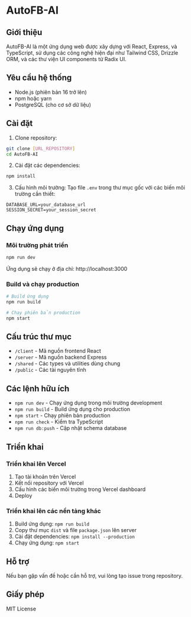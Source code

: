 # AutoFB-AI

## Giới thiệu
AutoFB-AI là một ứng dụng web được xây dựng với React, Express, và TypeScript, sử dụng các công nghệ hiện đại như Tailwind CSS, Drizzle ORM, và các thư viện UI components từ Radix UI.

## Yêu cầu hệ thống
- Node.js (phiên bản 16 trở lên)
- npm hoặc yarn
- PostgreSQL (cho cơ sở dữ liệu)

## Cài đặt

1. Clone repository:
```bash
git clone [URL_REPOSITORY]
cd AutoFB-AI
```

2. Cài đặt các dependencies:
```bash
npm install
```

3. Cấu hình môi trường:
Tạo file `.env` trong thư mục gốc với các biến môi trường cần thiết:
```env
DATABASE_URL=your_database_url
SESSION_SECRET=your_session_secret
```

## Chạy ứng dụng

### Môi trường phát triển
```bash
npm run dev
```
Ứng dụng sẽ chạy ở địa chỉ: http://localhost:3000

### Build và chạy production
```bash
# Build ứng dụng
npm run build

# Chạy phiên bản production
npm start
```

## Cấu trúc thư mục
- `/client` - Mã nguồn frontend React
- `/server` - Mã nguồn backend Express
- `/shared` - Các types và utilities dùng chung
- `/public` - Các tài nguyên tĩnh

## Các lệnh hữu ích
- `npm run dev` - Chạy ứng dụng trong môi trường development
- `npm run build` - Build ứng dụng cho production
- `npm start` - Chạy phiên bản production
- `npm run check` - Kiểm tra TypeScript
- `npm run db:push` - Cập nhật schema database

## Triển khai

### Triển khai lên Vercel
1. Tạo tài khoản trên Vercel
2. Kết nối repository với Vercel
3. Cấu hình các biến môi trường trong Vercel dashboard
4. Deploy

### Triển khai lên các nền tảng khác
1. Build ứng dụng: `npm run build`
2. Copy thư mục `dist` và file `package.json` lên server
3. Cài đặt dependencies: `npm install --production`
4. Chạy ứng dụng: `npm start`

## Hỗ trợ
Nếu bạn gặp vấn đề hoặc cần hỗ trợ, vui lòng tạo issue trong repository.

## Giấy phép
MIT License
